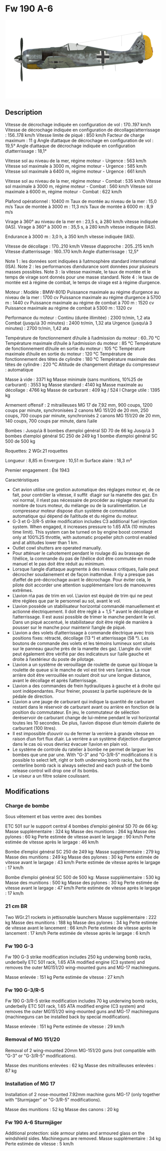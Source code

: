 # Fw 190 A-6

![fw190a6](../images/fw190a6.png)

## Description

Vitesse de décrochage indiquée en configuration de vol : 170..197 km/h
Vitesse de décrochage indiquée en configuration de décollage/atterrissage : 156..178 km/h
Vitesse limite de piqué : 850 km/h
Facteur de charge maximum : 11 g
Angle d\attaque de décrochage en configuration de vol : 19,5°
Angle d\attaque de décrochage indiquée en configuration d\atterrissage : 18,1°

Vitesse sol au niveau de la mer, régime moteur - Urgence : 563 km/h
Vitesse sol maximale à 3000 m, régime moteur - Urgence : 585 km/h
Vitesse sol maximale à 6400 m, régime moteur - Urgence : 661 km/h

Vitesse sol au niveau de la mer, régime moteur - Combat : 535 km/h
Vitesse sol maximale à 3000 m, régime moteur - Combat : 560 km/h
Vitesse sol maximale à 6000 m, régime moteur - Combat : 622 km/h

Plafond opérationnel : 10400 m
Taux de montée au niveau de la mer : 15,0 m/s
Taux de montée à 3000 m : 11,3 m/s
Taux de montée à 6000 m : 8,9 m/s

Virage à 360° au niveau de la mer en : 23,5 s, à 280 km/h vitesse indiquée (IAS).
Virage à 360° à 3000 m : 35,5 s, à 280 km/h vitesse indiquée (IAS).

Endurance à 3000 m : 3,0 h, à 350 km/h vitesse indiquée (IAS).

Vitesse de décollage : 170..210 km/h
Vitesse d\approche : 205..215 km/h
Vitesse d\atterrissage : 160..170 km/h
Angle d\atterrissage : 12,5°

Note 1 : les données sont indiquées à l\atmosphère standard international (ISA).
Note 2 : les performances d\endurance sont données pour plusieurs masses possibles.
Note 3 : la vitesse maximale, le taux de montée et le temps de virage sont donnés pour une masse standard.
Note 4 : le taux de montée est à régime de combat, le temps de virage est à régime d\urgence.

Moteur :
Modèle : BMW-801D
Puissance maximale au régime d\urgence au niveau de la mer : 1700 cv
Puissance maximale au régime d\urgence à 5700 m : 1440 cv
Puissance maximale au régime de combat à 700 m : 1520 cv
Puissance maximale au régime de combat à 5300 m : 1320 cv

Performance du moteur :
Continu (durée illimitée) : 2300 tr/min, 1,2 ata
Combat (jusqu\à 30 minutes) : 2400 tr/min, 1,32 ata
Urgence (jusqu\à 3 minutes) : 2700 tr/min, 1,42 ata

Température de fonctionnement d\huile à l\admission du moteur : 60..70 °C
Température maximale d\huile à l\admission du moteur : 85 °C
Température de fonctionnement d\huile en sortie du moteur : 105 °C
Température maximale d\huile en sortie du moteur : 120 °C
Température de fonctionnement des têtes de cylindre : 180 °C
Température maximale des têtes de cylindre : 220 °C
Altitude de changement d\étage du compresseur : automatique

Masse à vide : 3371 kg
Masse minimale (sans munitions, 10%25 de carburant) : 3553 kg
Masse standard : 4140 kg
Masse maximale au décollage : 4766 kg
Masse de carburant : 409 kg / 524 l
Charge utile : 1395 kg

Armement offensif :
2 mitrailleuses MG 17 de 7,92 mm, 900 coups, 1200 coups par minute, synchronisées
2 canons MG 151/20 de 20 mm, 250 coups, 700 coups par minute, synchronisés
2 canons MG 151/20 de 20 mm, 140 coups, 700 coups par minute, dans l\aile

Bombes :
Jusqu\à 8 bombes d\emploi général SD 70 de 66 kg
Jusqu\à 3 bombes d\emploi général SC 250 de 249 kg
1 bombe d\emploi général SC 500 de 500 kg

Roquettes:
2 WGr.21 roquettes

Longueur : 8,85 m
Envergure : 10,51 m
Surface alaire : 18,3 m²

Premier engagement : Été 1943

Caractéristiques
- Cet avion utilise une gestion automatique des réglages moteur et, de ce fait, pour contrôler la vitesse, il suffit  d\agir sur la manette des gaz. En vol normal, il n\est pas nécessaire de procéder au réglage manuel du nombre de tours moteur, du mélange ou de la suralimentation. Le compresseur moteur dispose d\un système de commutation automatique qui dépend de l\altitude et du régime du moteur.
- G-3 et G-3/R-5 strike modification includes C3 additional fuel injection system. When engaged, it increases pressure to 1.65 ATA (10 minutes time limit). This system can be turned on by engine boost command only at 100%25 throttle, with automatic propeller pitch control enabled and at altitudes lower than 1 km.
- Outlet cowl shutters are operated manually.
- Pour atténuer le cahotement pendant le roulage dû au brassage de l\hélice, la commande du pas de l\hélice doit être commutée en mode manuel et le pas doit être réduit au minimum.
- Lorsque l\angle d\attaque augmente à des niveaux critiques, l\aile peut décrocher soudainement et de façon inattendue. Il n\y a presque pas d\effet de pré-décrochage avant le décrochage. Pour éviter cela, le pilote doit accorder une attention supplémentaire lors de manoeuvres extrêmes.
- L\avion n\a pas de trim en vol. L\avion est équipé de trim qui ne peut être réglées que par le personnel au sol, avant le vol.
- L\avion possède un stabilisateur horizontal commandé manuellement et actionné électriquement. Il doit être réglé à + 1,5 ° avant le décollage et l\atterrissage. Il est aussi possible de trimer le manche pendant le vol. Dans un piqué accentué, le stabilistaeur doit être réglé de manière à pousser sur le manche pour maintenir l\angle de piqué.
- L\avion a des volets d\atterrissage à commande électrique avec trois positions fixes: rétracté, décollage (13 °) et atterrissage (58 °). Les boutons de commande des volets et les témoins lumineux sont situés sur le panneau gauche près de la manette des gaz. L\angle du volet peut également être vérifié par des indicateurs sur l\aile gauche et droite à l\extérieur du poste de pilotage.
- L\avion a un système de verouillage de roulette de queue qui bloque la roulette de queue si le manche de vol est tiré vers l\arrière. La roue arrière doit être verrouillée en roulant droit sur une longue distance, avant le décollage et après l\atterrissage.
- L\avion a des commandes de frein hydrauliques à gauche et à droite qui sont indépendantes. Pour freiner, poussez la partie supérieure de la pédale de direction.
- L\avion a une jauge de carburant qui indique la quantité de carburant restant dans le réservoir de carburant avant ou arrière en fonction de la position du commutateur. En jeu, le commutateur de sélection deréservoir de carburant change de lui-même pendant le vol horizontal toutes les 10 secondes. De plus, l\avion dispose d\un témoin d\alerte de carburant (100 litres).
- Il est impossible d\ouvrir ou de fermer la verrière à grande vitesse en raison d\un fort flux d\air. La verrière a un système d\éjection d\urgence dans le cas où vous devriez évacuer l\avion en plain vol.
- Le système de controle du ratelier à bombe ne permet de larguer les bombes que une par une. With "G-3" and "G-3/R-5" modifications it is possible to select left, right or both underwing bomb racks, but the centerline bomb rack is always selected and each push of the bomb release control will drop one of its bombs.
- Le viseur a un filtre solaire coulissant.


## Modifications

### Charge de bombe

Sous vêtement et bas ventre avec des bombes

ETC 501 sur le support central
4 bombes d’emploi général SD 70 de 66 kg:
Masse supplémentaire : 324 kg
Masse des munitions : 264 kg
Masse des pylones : 60 kg
Perte estimée de vitesse avant le largage : 90 km/h
Perte estimée de vitesse après le largage : 46 km/h

Bombe d’emploi général SC 250 de 249 kg:
Masse supplémentaire : 279 kg
Masse des munitions : 249 kg
Masse des pylones : 30 kg
Perte estimée de vitesse avant le largage : 43 km/h
Perte estimée de vitesse après le largage : 17 km/h

Bombe d’emploi général SC 500 de 500 kg:
Masse supplémentaire : 530 kg
Masse des munitions : 500 kg
Masse des pylones : 30 kg
Perte estimée de vitesse avant le largage : 47 km/h
Perte estimée de vitesse après le largage : 17 km/h

### 21 cm BR

Two WGr.21 rockets in jettisonable launchers
Masse supplémentaire : 222 kg
Masse des munitions : 188 kg
Masse des pylones : 34 kg
Perte estimée de vitesse avant le lancement : 66 km/h
Perte estimée de vitesse après le lancement : 17 km/h
Perte estimée de vitesse après le largage : 6 km/h
### Fw 190 G-3

Fw 190 G-3 strike modification includes 250 kg underwing bomb racks, underbelly ETC 501 rack, 1.65 ATA modified engine (C3 system) and removes the outer MG151/20 wing-mounted guns and MG-17 machineguns.

Masse enlevée : 151 kg
Perte estimée de vitesse : 27 km/h
### Fw 190 G-3/R-5

Fw 190 G-3/R-5 strike modification includes 70 kg underwing bomb racks, underbelly ETC 501 rack, 1.65 ATA modified engine (C3 system) and removes the outer MG151/20 wing-mounted guns and MG-17 machineguns (machineguns can be installed back by special modification).

Masse enlevée : 151 kg
Perte estimée de vitesse : 29 km/h
### Removal of MG 151/20

Removal of 2 wing-mounted 20mm MG-151/20 guns (not compatible with "G-3" or "G-3/R-5" modifications).

Masse des munitions enlevées : 62 kg
Masse des mitrailleuses enlevées : 87 kg

### Installation of MG 17

Installation of 2 nose-mounted 7.92mm machine guns MG-17 (only together with "Sturmjager" or "G-3/R-5" modifications).

Masse des munitions : 52 kg
Masse des canons : 20 kg

### Fw 190 A-6 Sturmjäger

Additional protection: side armour plates and armoured glass on the windshield sides. Machineguns are removed.
Masse supplémentaire : 34 kg
Perte estimée de vitesse : 5 km/h